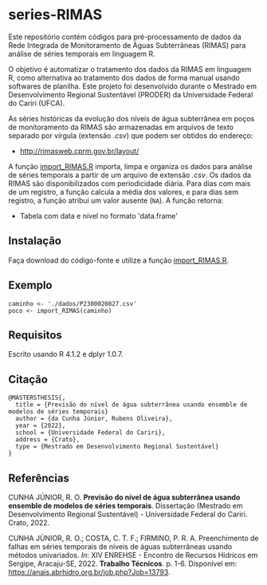 # series-RIMAS

Este repositório contém códigos para pré-processamento de dados da Rede Integrada de Monitoramento de Águas Subterrâneas (RIMAS) para análise de séries temporais em linguagem R.

O objetivo é automatizar o tratamento dos dados da RIMAS em linguagem R, como alternativa ao tratamento dos dados de forma manual usando softwares de planilha.
Este projeto foi desenvolvido durante o Mestrado em Desenvolvimento Regional Sustentável (PRODER) da Universidade Federal do Cariri (UFCA).

As séries históricas da evolução dos níveis de água subterrânea em poços de monitoramento da RIMAS são armazenadas em arquivos de texto separado por vírgula (extensão *.csv*) que podem ser obtidos do endereço:

- http://rimasweb.cprm.gov.br/layout/

A função [import_RIMAS.R](import_RIMAS.R) importa, limpa e organiza os dados para análise de séries temporais a partir de um arquivo de extensão *.csv*.
Os dados da RIMAS são disponibilizados com periodicidade diária.
Para dias com mais de um registro, a função calcula a média dos valores, e para dias sem registro, a função atribui um valor ausente (`NA`).
A função retorna:

- Tabela com data e nível no formato 'data.frame'

## Instalação

Faça download do código-fonte e utilize a função [import_RIMAS.R](import_RIMAS.R).

## Exemplo

```
caminho <- './dados/P2300020827.csv'
poco <- import_RIMAS(caminho)
```

## Requisitos

Escrito usando R 4.1.2 e dplyr 1.0.7.

## Citação

```
@MASTERSTHESIS{,
  title = {Previsão do nível de água subterrânea usando ensemble de modelos de séries temporais}
  author = {da Cunha Júnior, Rubens Oliveira},
  year = {2022},
  school = {Universidade Federal do Cariri},
  address = {Crato},
  type = {Mestrado em Desenvolvimento Regional Sustentável}
}
```

## Referências
<a id="1"></a> 
CUNHA JÚNIOR, R. O. 
**Previsão do nível de água subterrânea usando ensemble de modelos de séries temporais**. 
Dissertação (Mestrado em Desenvolvimento Regional Sustentável) -
Universidade Federal do Cariri.
Crato, 2022.

<a id="2"></a> 
CUNHA JÚNIOR, R. O.; COSTA, C. T. F.; FIRMINO, P. R. A. 
Preenchimento de falhas em séries temporais de níveis de águas subterrâneas usando métodos univariados. 
*In*: XIV ENREHSE - Encontro de Recursos Hídricos em Sergipe, Aracaju-SE, 2022.
**Trabalho Técnicos**.
p. 1-6.
Disponível em: https://anais.abrhidro.org.br/job.php?Job=13793.

